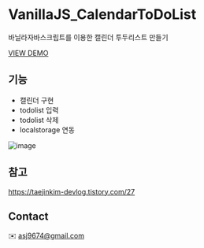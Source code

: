 # VanillaJS_CalendarToDoList
바닐라자바스크립트를 이용한 캘린더 투두리스트 만들기

[VIEW DEMO](https://ahn-sujin.github.io/VanillaJS_CalendarToDoList/html/calendar02.html)

## 기능 
* 캘린더 구현 
* todolist 입력 
* todolist 삭제 
* localstorage 연동

![image](img/caleanda.png) 


## 참고
https://taejinkim-devlog.tistory.com/27

## Contact 
:envelope: asj9674@gmail.com
